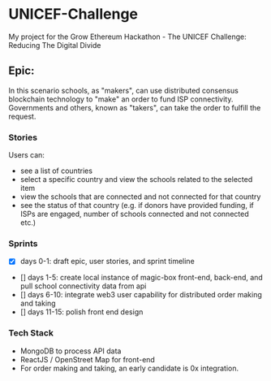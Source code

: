 # UNICEF-Challenge
My project for the Grow Ethereum Hackathon - The UNICEF Challenge: Reducing The Digital Divide

## Epic:
In this scenario schools, as "makers", can use distributed consensus blockchain technology to "make" an order to fund ISP connectivity. Governments and others, known as "takers", can take the order to fulfill the request.  

### Stories
Users can:
- see a list of countries
- select a specific country and view the schools related to the selected item
- view the schools that are connected and not connected for that country
- see the status of that country (e.g. if donors have provided funding, if ISPs are engaged, number of schools connected and not connected etc.)

### Sprints
- [x] days 0-1: draft epic, user stories, and sprint timeline
- [] days 1-5: create local instance of magic-box front-end, back-end, and pull school connectivity data from api
- [] days 6-10: integrate web3 user capability for distributed order making and taking
- [] days 11-15: polish front end design

### Tech Stack
- MongoDB to process API data
- ReactJS / OpenStreet Map for front-end
- For order making and taking, an early candidate is 0x integration.
